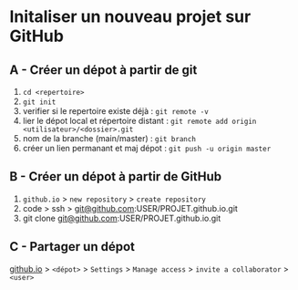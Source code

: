 Initaliser un nouveau projet sur GitHub
===

## A - Créer un dépot à partir de git
1. `cd <repertoire>`
2. `git init`
3. verifier si le repertoire existe déjà     : `git remote -v`
4. lier le dépot local et répertoire distant : `git remote add origin <utilisateur>/<dossier>.git`
5. nom de la branche (main/master)           : `git branch`
6. créer un lien permanant et maj dépot      : `git push -u origin master`


## B - Créer un dépot à partir de GitHub
1. `github.io` > `new repository` > `create repository`
2. code > ssh > git@github.com:USER/PROJET.github.io.git
3. git clone git@github.com:USER/PROJET.github.io.git


## C - Partager un dépot
[github.io](https://github.com/) > `<dépot>` > `Settings` > `Manage access` > `invite a collaborator` > `<user>`

